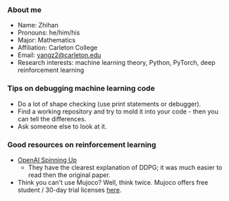 ### About me

- Name: Zhihan
- Pronouns: he/him/his
- Major: Mathematics
- Affiliation: Carleton College
- Email: yangz2@carleton.edu
- Research interests: machine learning theory, Python, PyTorch, deep reinforcement learning

### Tips on debugging machine learning code

- Do a lot of shape checking (use print statements or debugger).
- Find a working repository and try to mold it into your code - then you can tell the differences. 
- Ask someone else to look at it.

### Good resources on reinforcement learning

- [OpenAI Spinning Up](https://spinningup.openai.com/en/latest/index.html)
  - They have the clearest explanation of DDPG; it was much easier to read then the original paper.
- Think you can't use Mujoco? Well, think twice. Mujoco offers free student / 30-day trial licenses [here](https://www.roboti.us/license.html).
